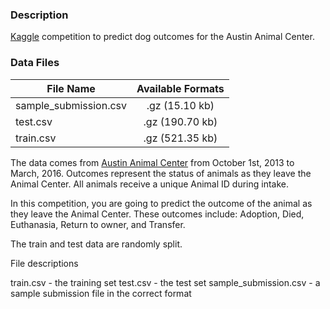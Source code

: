 ### Description

[Kaggle](www.kaggle.com) competition to predict dog outcomes for the Austin Animal Center.

### Data Files

| File Name | Available Formats |
|-----------|:-----------------:|
|sample_submission.csv  |  .gz (15.10 kb)|
|test.csv  | .gz (190.70 kb)|
|train.csv |  .gz (521.35 kb)|

The data comes from [Austin Animal Center](http://www.austintexas.gov/department/animal-services) from October 1st, 2013 to March, 2016. Outcomes represent the status of animals as they leave the Animal Center. All animals receive a unique Animal ID during intake. 

In this competition, you are going to predict the outcome of the animal as they leave the Animal Center. These outcomes include: Adoption, Died, Euthanasia, Return to owner, and Transfer. 

The train and test data are randomly split. 

File descriptions

train.csv - the training set
test.csv - the test set
sample_submission.csv - a sample submission file in the correct format
